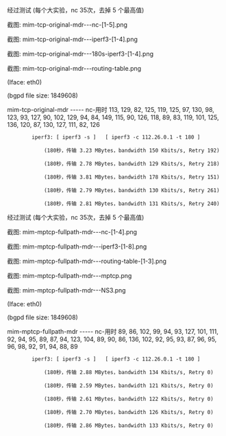 经过测试 (每个大实验，nc 35次，去掉 5 个最高值)

截图:	mim-tcp-original-mdr---nc-[1-5].png

截图:	mim-tcp-original-mdr---iperf3-[1-4].png

截图:	mim-tcp-original-mdr---180s-iperf3-[1-4].png

截图:	mim-tcp-original-mdr---routing-table.png


(Iface: eth0)			

(bgpd file size: 1849608)

mim-tcp-original-mdr ----- nc-用时 113, 129, 82, 125, 119, 125, 97, 130, 98, 123, 93, 127, 90, 102, 129, 94, 84, 149, 115, 90, 126, 118, 89, 83, 119, 101, 125, 136, 120, 87, 130, 127, 111, 82, 126

			iperf3: [ iperf3 -s ]	[ iperf3 -c 112.26.0.1 -t 180 ]

				(180秒，传输 3.23 MBytes，bandwidth 150 Kbits/s, Retry 192)

				(180秒，传输 2.78 MBytes，bandwidth 129 Kbits/s, Retry 218)

				(180秒，传输 3.81 MBytes，bandwidth 178 Kbits/s, Retry 151)

				(180秒，传输 2.79 MBytes，bandwidth 130 Kbits/s, Retry 261)

				(180秒，传输 2.81 MBytes，bandwidth 131 Kbits/s, Retry 240)





经过测试 (每个大实验，nc 35次，去掉 5 个最高值)

截图:	mim-mptcp-fullpath-mdr---nc-[1-4].png

截图:	mim-mptcp-fullpath-mdr---iperf3-[1-8].png

截图:	mim-mptcp-fullpath-mdr---routing-table-[1-3].png

截图:	mim-mptcp-fullpath-mdr---mptcp.png

截图:	mim-mptcp-fullpath-mdr---NS3.png

(Iface: eth0)			

(bgpd file size: 1849608)


mim-mptcp-fullpath-mdr ----- nc-用时 89, 86, 102, 99, 94, 93, 127, 101, 111, 92, 94, 95, 89, 87, 94, 123, 104, 89, 90, 86, 136, 102, 92, 95, 93, 87, 96, 95, 96, 98, 92, 91, 94, 88, 89

			iperf3: [ iperf3 -s ]	[ iperf3 -c 112.26.0.1 -t 180 ]

				(180秒，传输 2.88 MBytes，bandwidth 134 Kbits/s, Retry 0)

				(180秒，传输 2.59 MBytes，bandwidth 121 Kbits/s, Retry 0)

				(180秒，传输 2.61 MBytes，bandwidth 122 Kbits/s, Retry 0)

				(180秒，传输 2.70 MBytes，bandwidth 126 Kbits/s, Retry 0)

				(180秒，传输 2.86 MBytes，bandwidth 133 Kbits/s, Retry 0)



